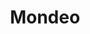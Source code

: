 ---
title: Mondeo
tags: ['projects']
desc: simple service record and timer app for cars made for Android.
source: https://github.com/miermontoto/Mondeo
---